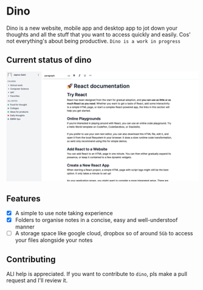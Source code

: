 # Dino

Dino is a new website, mobile app and desktop app to jot down your thoughts and all the stuff that you want to access quickly and easily. Cos' not everything's about being productive. `Dino is a work in progress`

## Current status of dino

![Screenshot](assets/dino.png)

## Features

-   [x] A simple to use note taking experience
-   [x] Folders to organise notes in a concise, easy and well-understoof manner
-   [ ] A storage space like google cloud, dropbox so of around `5Gb` to access your files alongside your notes

## Contributing

ALl help is appreciated. If you want to contribute to `dino`, pls make a pull request and I'll review it.

